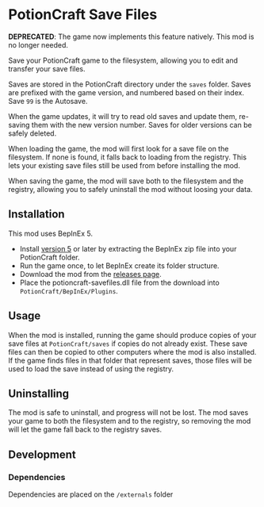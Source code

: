 # PotionCraft Save Files

__DEPRECATED__: The game now implements this feature natively.  This mod is no longer needed.

Save your PotionCraft game to the filesystem, allowing you to edit and transfer your save files.

Saves are stored in the PotionCraft directory under the `saves` folder.
Saves are prefixed with the game version, and numbered based on their index. Save `99` is the Autosave.

When the game updates, it will try to read old saves and update them, re-saving them with the new version number. Saves for older versions can be safely deleted.

When loading the game, the mod will first look for a save file on the filesystem. If none is found, it falls back to loading from the registry. This lets your existing save files still be used from before installing the mod.

When saving the game, the mod will save both to the filesystem and the registry, allowing you to safely uninstall the mod without loosing your data.

## Installation

This mod uses BepInEx 5.

- Install [version 5](https://github.com/BepInEx/BepInEx/releases) or later by extracting the BepInEx zip file into your PotionCraft folder.
- Run the game once, to let BepInEx create its folder structure.
- Download the mod from the [releases page](https://github.com/RoboPhred/potioncraft-savefile/releases).
- Place the potioncraft-savefiles.dll file from the download into `PotionCraft/BepInEx/Plugins`.

## Usage

When the mod is installed, running the game should produce copies of your save files at `PotionCraft/saves` if copies do not already exist.  These save files can then be copied to other computers where the mod is also installed.  If the game finds files in that folder that represent saves, those files will be used to load the save instead of using the registry.

## Uninstalling

The mod is safe to uninstall, and progress will not be lost. The mod saves your game to both the filesystem and to the registry, so removing the mod will let the game fall back to the registry saves.

## Development

### Dependencies

Dependencies are placed on the `/externals` folder
